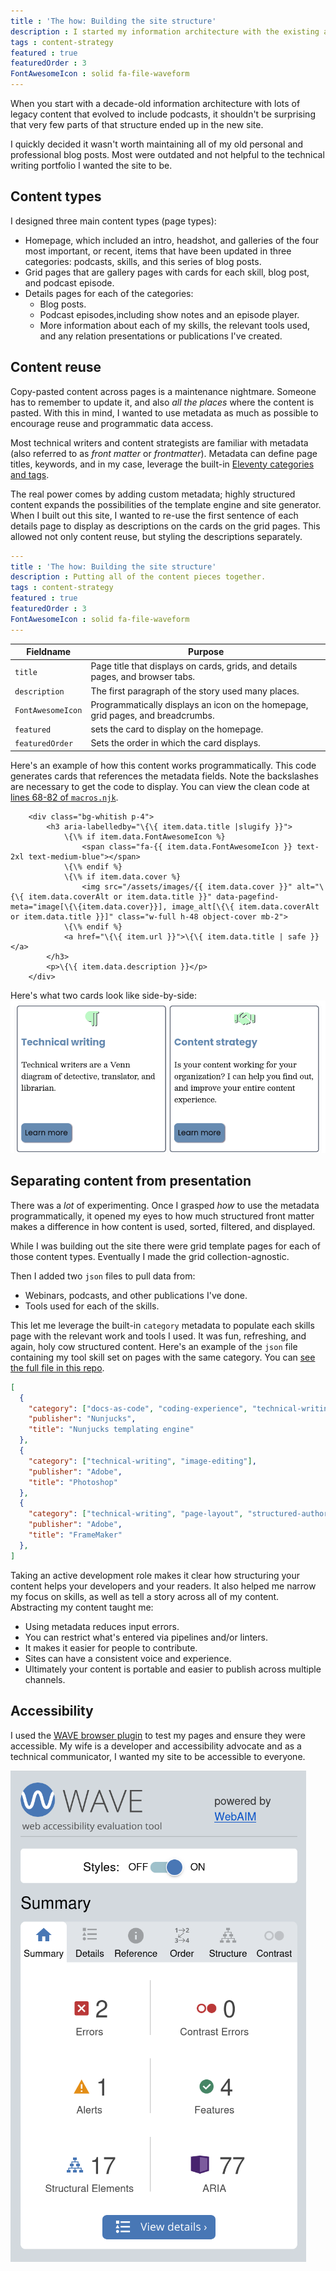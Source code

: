 ```yaml
---
title : 'The how: Building the site structure'
description : I started my information architecture with the existing architecture of my WordPress site. Then I started to put all the content pieces together.
tags : content-strategy
featured : true
featuredOrder : 3
FontAwesomeIcon : solid fa-file-waveform
---
```


When you start with a decade-old information architecture with lots of legacy content that evolved to include podcasts, it shouldn't be surprising that very few parts of that structure ended up in the new site.

I quickly decided it wasn't worth maintaining all of my old personal and professional blog posts. Most were outdated and not helpful to the technical writing portfolio I wanted the site to be.

## Content types

I designed three main content types (page types):

- Homepage, which included an intro, headshot, and galleries of the four most important, or recent, items that have been updated in three categories: podcasts, skills, and this series of blog posts.
- Grid pages that are gallery pages with cards for each skill, blog post, and podcast episode.
- Details pages for each of the categories:
  - Blog posts.
  - Podcast episodes,including show notes and an episode player.
  - More information about each of my skills, the relevant tools used, and any relation presentations or publications I've created.

## Content reuse

Copy-pasted content across pages is a maintenance nightmare. Someone has to remember to update it, and also *all the places* where the content is pasted. With this in mind, I wanted to use metadata as much as possible to encourage reuse and programmatic data access.

Most technical writers and content strategists are familiar with metadata (also referred to as *front matter* or *frontmatter*). Metadata can define page titles, keywords, and in my case, leverage the built-in [Eleventy categories and tags](https://www.11ty.dev/docs/collections/).

The real power comes by adding custom metadata; highly structured content expands the possibilities of the template engine and site generator. When I built out this site, I wanted to re-use the first sentence of each details page to display as descriptions on the cards on the grid pages. This allowed not only content reuse, but  styling the descriptions separately.

```yml
---
title : 'The how: Building the site structure'
description : Putting all of the content pieces together.
tags : content-strategy
featured : true
featuredOrder : 3
FontAwesomeIcon : solid fa-file-waveform
---
```

| Fieldname | Purpose|
|-|-|
| `title`| Page title that displays on cards, grids, and details pages, and browser tabs.|
| `description` | The first paragraph of the story used many places. |
|`FontAwesomeIcon`| Programmatically displays an icon on the homepage, grid pages, and breadcrumbs.|
|`featured`| sets the card to display on the homepage. |
`featuredOrder` | Sets the order in which the card displays. |

Here's an example of how this content works programmatically. This code generates cards that references the metadata fields. Note the backslashes are necessary to get the code to display. You can view the clean code at [lines 68-82 of `macros.njk`](https://github.com/emdashdrupal/11ty-working/blob/dd0fc170d1af6a2f5b55fbf3676066d4f9833952/_includes/layouts/partials/macros.njk#L68C1-L81C15).

```django
    <div class="bg-whitish p-4">
        <h3 aria-labelledby="\{\{ item.data.title |slugify }}">
            \{\% if item.data.FontAwesomeIcon %}
                <span class="fa-{{ item.data.FontAwesomeIcon }} text-2xl text-medium-blue"></span>
            \{\% endif %}
            \{\% if item.data.cover %}
                <img src="/assets/images/{{ item.data.cover }}" alt="\{\{ item.data.coverAlt or item.data.title }}" data-pagefind-meta="image[\{\{item.data.cover}}], image_alt[\{\{ item.data.coverAlt or item.data.title }}]" class="w-full h-48 object-cover mb-2">
            \{\% endif %}
            <a href="\{\{ item.url }}">\{\{ item.data.title | safe }}</a>
        </h3>
        <p>\{\{ item.data.description }}</p>
    </div>
```

Here's what two cards look like side-by-side:
![Example result of card code](/assets/images/grid-cards-example.png)

## Separating content from presentation

There was a *lot* of experimenting. Once I grasped *how* to use the metadata programmatically, it opened my eyes to how much structured front matter makes a difference in how content is used, sorted, filtered, and displayed.


While I was building out the site there were grid template pages for each of those content types. Eventually I made the grid collection-agnostic.

Then I added two `json` files to pull data from:

- Webinars, podcasts, and other publications I've done.
- Tools used for each of the skills.

This let me leverage the built-in `category` metadata to populate each skills page with the relevant work and tools I used. It was fun, refreshing, and again, holy cow structured content. Here's an example of the `json` file containing my tool skill set on pages with the same category. You can [see the full file in this repo](https://github.com/emdashdrupal/11ty-working/blob/main/_data/tools.json).

```json
[
  {
    "category": ["docs-as-code", "coding-experience", "technical-writing"],
    "publisher": "Nunjucks",
    "title": "Nunjucks templating engine"
  },
  {
    "category": ["technical-writing", "image-editing"],
    "publisher": "Adobe",
    "title": "Photoshop"
  },
  {
    "category": ["technical-writing", "page-layout", "structured-authoring"],
    "publisher": "Adobe",
    "title": "FrameMaker"
  },
]
```

Taking an active development role makes it clear how structuring your content helps your developers and your readers. It also helped me narrow my focus on skills, as well as tell a story across all of my content. Abstracting my content taught me:

- Using metadata reduces input errors.
- You can restrict what's entered via pipelines and/or linters.
- It makes it easier for people to contribute.
- Sites can have a consistent voice and experience.
- Ultimately your content is portable and easier to publish across multiple channels.

## Accessibility

I used the [WAVE browser plugin](https://wave.webaim.org/extension/) to test my pages and ensure they were accessible. My wife is a developer and accessibility advocate and as a technical communicator, I wanted my site to be accessible to everyone.

![Screenshot of WAVE accessibility plugin results](/assets/images/wave-plugin-screenshot.png)
